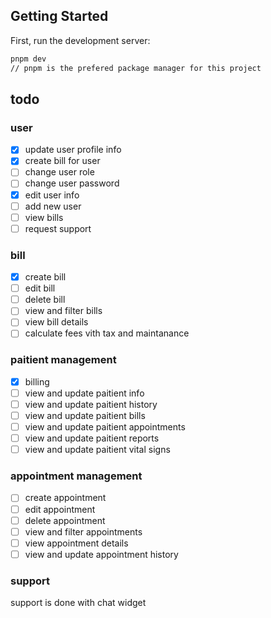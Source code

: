 ## Getting Started

First, run the development server:

```bash
pnpm dev
// pnpm is the prefered package manager for this project
```

## todo

### user

- [x] update user profile info
- [x] create bill for user
- [ ] change user role
- [ ] change user password
- [x] edit user info
- [ ] add new user
- [ ] view bills
- [ ] request support

### bill

- [x] create bill
- [ ] edit bill
- [ ] delete bill
- [ ] view and filter bills
- [ ] view bill details
- [ ] calculate fees vith tax and maintanance

### paitient management

- [x] billing
- [ ] view and update paitient info
- [ ] view and update paitient history
- [ ] view and update paitient bills
- [ ] view and update paitient appointments
- [ ] view and update paitient reports
- [ ] view and update paitient vital signs

### appointment management

- [ ] create appointment
- [ ] edit appointment
- [ ] delete appointment
- [ ] view and filter appointments
- [ ] view appointment details
- [ ] view and update appointment history

### support

support is done with chat widget
